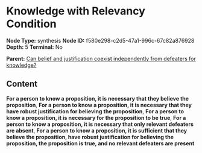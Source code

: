 # Knowledge with Relevancy Condition

**Node Type:** synthesis
**Node ID:** f580e298-c2d5-47a1-996c-67c82a876928
**Depth:** 5
**Terminal:** No

**Parent:** [Can belief and justification coexist independently from defeaters for knowledge?](can-belief-and-justification-coexist-independently-from-defeaters-for-knowledge-antithesis-e7d20607-11a8-47ad-b567-8cb9ddb59509.md)

## Content

**For a person to know a proposition, it is necessary that they believe the proposition**, **For a person to know a proposition, it is necessary that they have robust justification for believing the proposition**, **For a person to know a proposition, it is necessary for the proposition to be true**, **For a person to know a proposition, it is necessary that only relevant defeaters are absent**, **For a person to know a proposition, it is sufficient that they believe the proposition, have robust justification for believing the proposition, the proposition is true, and no relevant defeaters are present**
